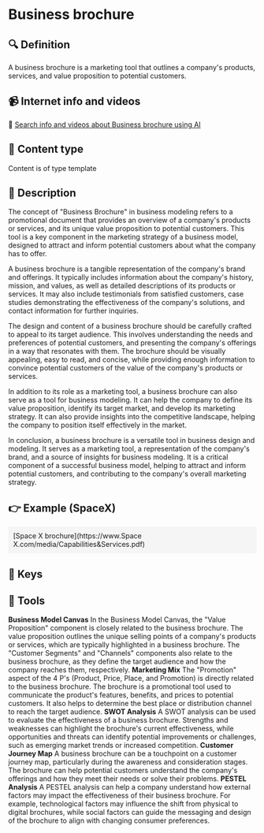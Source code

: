 
# Business brochure


## 🔍 Definition
A business brochure is a marketing tool that outlines a company's products, services, and value proposition to potential customers.


## 📹 Internet info and videos
🤖 [Search info and videos about Business brochure using AI](https://www.perplexity.ai/search?q=videos+about+Business+brochure:+A+business+brochure+is+a+marketing+tool+that+outlines+a+company's+products,+services,+and+value+proposition+to+potential+customers.
)

## 📰 Content type 
Content is of type template

## 📖 Description
The concept of "Business Brochure" in business modeling refers to a promotional document that provides an overview of a company's products or services, and its unique value proposition to potential customers. This tool is a key component in the marketing strategy of a business model, designed to attract and inform potential customers about what the company has to offer.

A business brochure is a tangible representation of the company's brand and offerings. It typically includes information about the company's history, mission, and values, as well as detailed descriptions of its products or services. It may also include testimonials from satisfied customers, case studies demonstrating the effectiveness of the company's solutions, and contact information for further inquiries.

The design and content of a business brochure should be carefully crafted to appeal to its target audience. This involves understanding the needs and preferences of potential customers, and presenting the company's offerings in a way that resonates with them. The brochure should be visually appealing, easy to read, and concise, while providing enough information to convince potential customers of the value of the company's products or services.

In addition to its role as a marketing tool, a business brochure can also serve as a tool for business modeling. It can help the company to define its value proposition, identify its target market, and develop its marketing strategy. It can also provide insights into the competitive landscape, helping the company to position itself effectively in the market.

In conclusion, a business brochure is a versatile tool in business design and modeling. It serves as a marketing tool, a representation of the company's brand, and a source of insights for business modeling. It is a critical component of a successful business model, helping to attract and inform potential customers, and contributing to the company's overall marketing strategy.

## 👉 Example (SpaceX)

<div style="background-color: #f5f5f5; padding: 10px;">[Space X brochure](https://www.Space X.com/media/Capabilities&Services.pdf)
</div>

## 🔑 Keys



## 🧰 Tools
**Business Model Canvas**
In the Business Model Canvas, the "Value Proposition" component is closely related to the business brochure. The value proposition outlines the unique selling points of a company's products or services, which are typically highlighted in a business brochure. The "Customer Segments" and "Channels" components also relate to the business brochure, as they define the target audience and how the company reaches them, respectively.
**Marketing Mix**
The "Promotion" aspect of the 4 P's (Product, Price, Place, and Promotion) is directly related to the business brochure. The brochure is a promotional tool used to communicate the product's features, benefits, and prices to potential customers. It also helps to determine the best place or distribution channel to reach the target audience.
**SWOT Analysis**
A SWOT analysis can be used to evaluate the effectiveness of a business brochure. Strengths and weaknesses can highlight the brochure's current effectiveness, while opportunities and threats can identify potential improvements or challenges, such as emerging market trends or increased competition.
**Customer Journey Map**
A business brochure can be a touchpoint on a customer journey map, particularly during the awareness and consideration stages. The brochure can help potential customers understand the company's offerings and how they meet their needs or solve their problems.
**PESTEL Analysis**
A PESTEL analysis can help a company understand how external factors may impact the effectiveness of their business brochure. For example, technological factors may influence the shift from physical to digital brochures, while social factors can guide the messaging and design of the brochure to align with changing consumer preferences.
